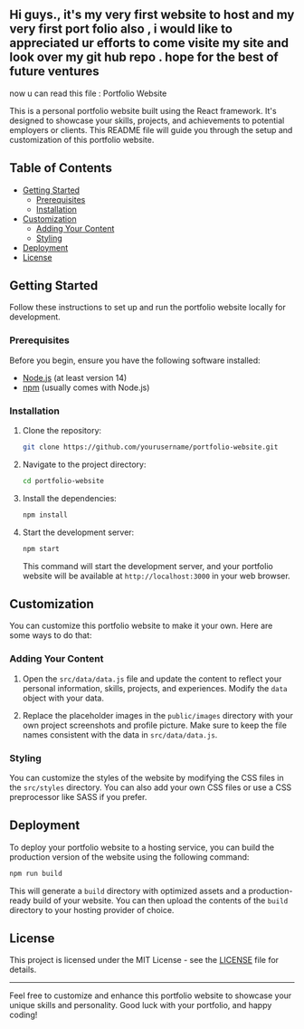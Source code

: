 Hi guys.,
  it's my very first website to host and my very first port folio also , i would like to appreciated ur efforts to come visite my site and look over my git hub repo . 
  hope for the best of future ventures
-------------------------------------------------------------------------------------------------------------------
now u can read this file :
Portfolio Website

This is a personal portfolio website built using the React framework. It's designed to showcase your skills, projects, and achievements to potential employers or clients. This README file will guide you through the setup and customization of this portfolio website.

## Table of Contents

- [Getting Started](#getting-started)
  - [Prerequisites](#prerequisites)
  - [Installation](#installation)
- [Customization](#customization)
  - [Adding Your Content](#adding-your-content)
  - [Styling](#styling)
- [Deployment](#deployment)
- [License](#license)

## Getting Started

Follow these instructions to set up and run the portfolio website locally for development.

### Prerequisites

Before you begin, ensure you have the following software installed:

- [Node.js](https://nodejs.org/) (at least version 14)
- [npm](https://www.npmjs.com/) (usually comes with Node.js)

### Installation

1. Clone the repository:

   ```bash
   git clone https://github.com/yourusername/portfolio-website.git
   ```

2. Navigate to the project directory:

   ```bash
   cd portfolio-website
   ```

3. Install the dependencies:

   ```bash
   npm install
   ```

4. Start the development server:

   ```bash
   npm start
   ```

   This command will start the development server, and your portfolio website will be available at `http://localhost:3000` in your web browser.

## Customization

You can customize this portfolio website to make it your own. Here are some ways to do that:

### Adding Your Content

1. Open the `src/data/data.js` file and update the content to reflect your personal information, skills, projects, and experiences. Modify the `data` object with your data.

2. Replace the placeholder images in the `public/images` directory with your own project screenshots and profile picture. Make sure to keep the file names consistent with the data in `src/data/data.js`.

### Styling

You can customize the styles of the website by modifying the CSS files in the `src/styles` directory. You can also add your own CSS files or use a CSS preprocessor like SASS if you prefer.

## Deployment

To deploy your portfolio website to a hosting service, you can build the production version of the website using the following command:

```bash
npm run build
```

This will generate a `build` directory with optimized assets and a production-ready build of your website. You can then upload the contents of the `build` directory to your hosting provider of choice.

## License

This project is licensed under the MIT License - see the [LICENSE](LICENSE) file for details.

---

Feel free to customize and enhance this portfolio website to showcase your unique skills and personality. Good luck with your portfolio, and happy coding!